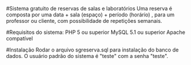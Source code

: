 #Sistema gratuito de reservas de salas e laboratórios
Uma reserva é composta por uma data + sala (espaço)  + período (horário) , para um professor ou cliente, com possibilidade de repetições semanais.

#Requisitos do sistema:
PHP 5 ou superior
MySQL 5.1 ou superior
Apache compatível

#Instalação 
Rodar o arquivo sgreserva.sql para instalação do banco de dados.
O usuário padrão do sistema é "teste" com a senha "teste".
